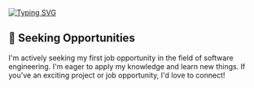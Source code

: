 [![Typing SVG](https://readme-typing-svg.herokuapp.com?font=Fira+Code&pause=1000&color=57a5fd&random=false&width=435&height=30&lines=Hello%2C+World!+%F0%9F%91%8B)](https://git.io/typing-svg)
## 🌱 Seeking Opportunities
I'm actively seeking my first job opportunity in the field of software engineering. I'm eager to apply my knowledge and learn new things. If you've an exciting project or job opportunity, I'd love to connect!

<!---
AnrryPetrin/AnrryPetrin is a ✨ special ✨ repository because its `README.md` (this file) appears on your GitHub profile.
You can click the Preview link to take a look at your changes.
--->
